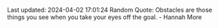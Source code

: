 Last updated: 2024-04-02 17:01:24
Random Quote: Obstacles are those things you see when you take your eyes off the goal. - Hannah More